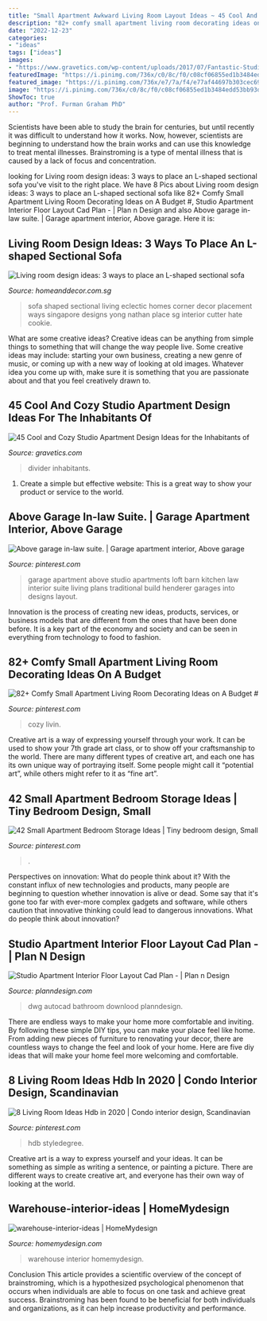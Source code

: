 ```yaml
---
title: "Small Apartment Awkward Living Room Layout Ideas ~ 45 Cool And Cozy Studio Apartment Design Ideas For The Inhabitants Of"
description: "82+ comfy small apartment living room decorating ideas on a budget #"
date: "2022-12-23"
categories:
- "ideas"
tags: ["ideas"]
images:
- "https://www.gravetics.com/wp-content/uploads/2017/07/Fantastic-Studio-Apartments-With-Divider.jpg"
featuredImage: "https://i.pinimg.com/736x/c0/8c/f0/c08cf06855ed1b3484edd53bb93de235.jpg"
featured_image: "https://i.pinimg.com/736x/e7/7a/f4/e77af44697b303cec69dc2bd6b3bfbd9.jpg"
image: "https://i.pinimg.com/736x/c0/8c/f0/c08cf06855ed1b3484edd53bb93de235.jpg"
ShowToc: true
author: "Prof. Furman Graham PhD"
---
```



Scientists have been able to study the brain for centuries, but until recently it was difficult to understand how it works. Now, however, scientists are beginning to understand how the brain works and can use this knowledge to treat mental illnesses. Brainstroming is a type of mental illness that is caused by a lack of focus and concentration.

	

		
looking for Living room design ideas: 3 ways to place an L-shaped sectional sofa you've visit to the right place. We have 8 Pics about Living room design ideas: 3 ways to place an L-shaped sectional sofa like 82+ Comfy Small Apartment Living Room Decorating Ideas on A Budget #, Studio Apartment Interior Floor Layout Cad Plan - | Plan n Design and also Above garage in-law suite. | Garage apartment interior, Above garage. Here it is:
		
    
## Living Room Design Ideas: 3 Ways To Place An L-shaped Sectional Sofa

<img loading=lazy src="http://www.homeanddecor.com.sg/sites/default/files/imagecache/large/prof/2015/02/26077.jpg" onerror="this.onerror=null;this.src='https://tse1.mm.bing.net/th?id=OIP.xdWS9QD_m17gqFOTpHtPpwHaE7&amp;pid=15.1';" alt="Living room design ideas: 3 ways to place an L-shaped sectional sofa">

_Source: homeanddecor.com.sg_

>sofa shaped sectional living eclectic homes corner decor placement ways singapore designs yong nathan place sg interior cutter hate cookie. 

	

What are some creative ideas?
Creative ideas can be anything from simple things to something that will change the way people live. Some creative ideas may include: starting your own business, creating a new genre of music, or coming up with a new way of looking at old images. Whatever idea you come up with, make sure it is something that you are passionate about and that you feel creatively drawn to.

    
## 45 Cool And Cozy Studio Apartment Design Ideas For The Inhabitants Of

<img loading=lazy src="https://www.gravetics.com/wp-content/uploads/2017/07/Fantastic-Studio-Apartments-With-Divider.jpg" onerror="this.onerror=null;this.src='https://tse2.mm.bing.net/th?id=OIP.migqSEJ6ZkzxNx7Q3kdcqAHaJ3&amp;pid=15.1';" alt="45 Cool and Cozy Studio Apartment Design Ideas for the Inhabitants of">

_Source: gravetics.com_

>divider inhabitants. 

	

1. Create a simple but effective website: This is a great way to show your product or service to the world.

    
## Above Garage In-law Suite. | Garage Apartment Interior, Above Garage

<img loading=lazy src="https://i.pinimg.com/736x/e7/7a/f4/e77af44697b303cec69dc2bd6b3bfbd9.jpg" onerror="this.onerror=null;this.src='https://tse3.mm.bing.net/th?id=OIP.ELiM292_udc_KR2XIwmtSAHaE4&amp;pid=15.1';" alt="Above garage in-law suite. | Garage apartment interior, Above garage">

_Source: pinterest.com_

>garage apartment above studio apartments loft barn kitchen law interior suite living plans traditional build henderer garages into designs layout. 

	

Innovation is the process of creating new ideas, products, services, or business models that are different from the ones that have been done before. It is a key part of the economy and society and can be seen in everything from technology to food to fashion.

    
## 82+ Comfy Small Apartment Living Room Decorating Ideas On A Budget #

<img loading=lazy src="https://i.pinimg.com/736x/31/fe/1d/31fe1d1dc5da42da2a250f22e2e65440.jpg" onerror="this.onerror=null;this.src='https://tse2.mm.bing.net/th?id=OIP.V77ArWccsb2oIKxDgM-vmwHaIz&amp;pid=15.1';" alt="82+ Comfy Small Apartment Living Room Decorating Ideas on A Budget #">

_Source: pinterest.com_

>cozy livin. 

	

Creative art is a way of expressing yourself through your work. It can be used to show your 7th grade art class, or to show off your craftsmanship to the world. There are many different types of creative art, and each one has its own unique way of portraying itself. Some people might call it “potential art”, while others might refer to it as “fine art”.

    
## 42 Small Apartment Bedroom Storage Ideas | Tiny Bedroom Design, Small

<img loading=lazy src="https://i.pinimg.com/736x/c0/8c/f0/c08cf06855ed1b3484edd53bb93de235.jpg" onerror="this.onerror=null;this.src='https://tse1.mm.bing.net/th?id=OIP.rcg6sky0RCOS1ukAOncbvwHaKK&amp;pid=15.1';" alt="42 Small Apartment Bedroom Storage Ideas | Tiny bedroom design, Small">

_Source: pinterest.com_

>. 

	

Perspectives on innovation: What do people think about it?
With the constant influx of new technologies and products, many people are beginning to question whether innovation is alive or dead. Some say that it's gone too far with ever-more complex gadgets and software, while others caution that innovative thinking could lead to dangerous innovations. What do people think about innovation?

    
## Studio Apartment Interior Floor Layout Cad Plan - | Plan N Design

<img loading=lazy src="https://www.planndesign.com/sites/default/files/styles/1200x620/public/2019/04/studio-apartment-interior-floor-layout-cad-plan.jpg?itok=fwvPDpbr" onerror="this.onerror=null;this.src='https://tse1.mm.bing.net/th?id=OIP.eZsrkFIg_adNgofOs1laZgHaD0&amp;pid=15.1';" alt="Studio Apartment Interior Floor Layout Cad Plan - | Plan n Design">

_Source: planndesign.com_

>dwg autocad bathroom downlood planndesign. 

	

There are endless ways to make your home more comfortable and inviting. By following these simple DIY tips, you can make your place feel like home. From adding new pieces of furniture to renovating your decor, there are countless ways to change the feel and look of your home. Here are five diy ideas that will make your home feel more welcoming and comfortable.

    
## 8 Living Room Ideas Hdb In 2020 | Condo Interior Design, Scandinavian

<img loading=lazy src="https://i.pinimg.com/736x/16/8a/af/168aafda6b27349a2d1a70157574bf06.jpg" onerror="this.onerror=null;this.src='https://tse3.mm.bing.net/th?id=OIP.bBSRyjFlgWwP3WTOoaLPEgHaFj&amp;pid=15.1';" alt="8 Living Room Ideas Hdb in 2020 | Condo interior design, Scandinavian">

_Source: pinterest.com_

>hdb styledegree. 

	

Creative art is a way to express yourself and your ideas. It can be something as simple as writing a sentence, or painting a picture. There are different ways to create creative art, and everyone has their own way of looking at the world.

    
## Warehouse-interior-ideas | HomeMydesign

<img loading=lazy src="https://homemydesign.com/wp-content/uploads/2014/01/warehouse-interior-ideas.jpg" onerror="this.onerror=null;this.src='https://tse3.mm.bing.net/th?id=OIP.BMQ7e9Bn3eSVLQGDl4Y5GwHaLH&amp;pid=15.1';" alt="warehouse-interior-ideas | HomeMydesign">

_Source: homemydesign.com_

>warehouse interior homemydesign. 

	

Conclusion
This article provides a scientific overview of the concept of brainstroming, which is a hypothesized psychological phenomenon that occurs when individuals are able to focus on one task and achieve great success. Brainstroming has been found to be beneficial for both individuals and organizations, as it can help increase productivity and performance.

